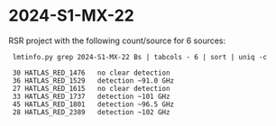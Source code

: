 # 2024-S1-MX-22

RSR project with the following count/source for 6 sources:

     lmtinfo.py grep 2024-S1-MX-22 Bs | tabcols - 6 | sort | uniq -c

     30 HATLAS_RED_1476   no clear detection
     36 HATLAS_RED_1529   detection ~91.0 GHz
     27 HATLAS_RED_1615   no clear detection
     33 HATLAS_RED_1737   detection ~101 GHz
     45 HATLAS_RED_1801   detection ~96.5 GHz
     28 HATLAS_RED_2389   detection ~102 GHz

